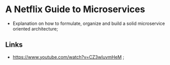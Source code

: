 # A Netflix Guide to Microservices

- Explanation on how to formulate, organize and build a solid microservice oriented architecture;

## Links

- <https://www.youtube.com/watch?v=CZ3wIuvmHeM> ;
